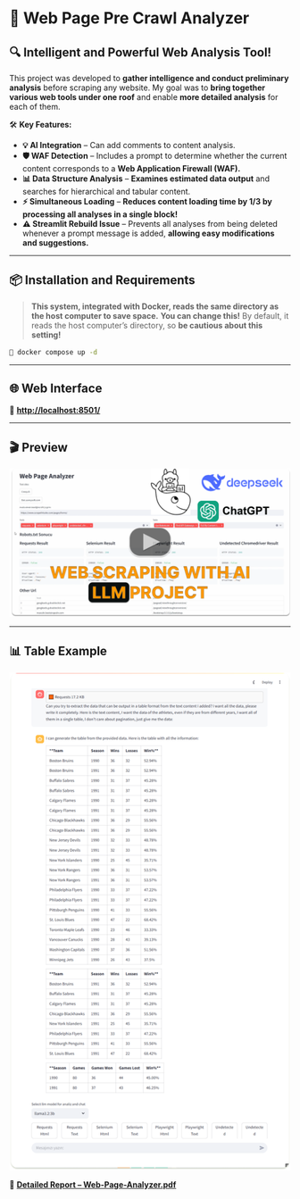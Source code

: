 # 🚀 Web Page Pre Crawl Analyzer

## **🔍 Intelligent and Powerful Web Analysis Tool!**
This project was developed to **gather intelligence and conduct preliminary analysis** before scraping any website. My goal was to **bring together various web tools under one roof** and enable **more detailed analysis** for each of them.

🛠️ **Key Features:**
- **💡 AI Integration** – Can add comments to content analysis.
- **🛡️ WAF Detection** – Includes a prompt to determine whether the current content corresponds to a **Web Application Firewall (WAF).**
- **📊 Data Structure Analysis** – **Examines estimated data output** and searches for hierarchical and tabular content.
- **⚡ Simultaneous Loading** – **Reduces content loading time by 1/3 by processing all analyses in a single block!**
- **⚠️ Streamlit Rebuild Issue** – Prevents all analyses from being deleted whenever a prompt message is added, **allowing easy modifications and suggestions.**

---

## **📦 Installation and Requirements**
> **This system, integrated with Docker, reads the same directory as the host computer to save space.**
> **You can change this!** By default, it reads the host computer’s directory, so **be cautious about this setting!**

```bash
🚀 docker compose up -d
```

---

## **🌐 Web Interface**
🔗 **[http://localhost:8501/](http://localhost:8501/)**

---

## **🎬 Preview**
[![preview](.previews/gitbanner.png)](https://youtu.be/5lJe7kTmu7I)

---

## **📊 Table Example**

![data](.previews/table_content_with_llama_3.2_b8.png)

📎 **[Detailed Report – Web-Page-Analyzer.pdf](.previews/last_job.pdf)**

